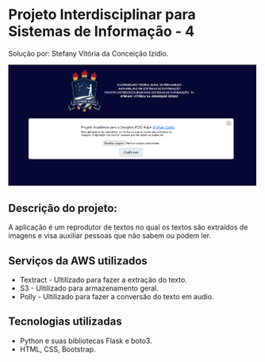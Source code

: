 # Projeto Interdisciplinar para Sistemas de Informação - 4

Solução por: Stefany Vitória da Conceição Izidio.

<img src='./assets/img/page.png' style='max-width:500px;'>

## Descrição do projeto:
A aplicação é um reprodutor de textos no qual os textos são extraídos de imagens e visa auxiliar pessoas que não sabem ou podem ler.

## Serviços da AWS utilizados

* Textract  - Ultilizado para fazer a extração do texto.
* S3 - Ultilizado para armazenamento geral.
* Polly - Ultilizado para fazer a conversão do texto em audio.


## Tecnologias utilizadas
 * Python e suas bibliotecas Flask e boto3.
 * HTML, CSS, Bootstrap.

